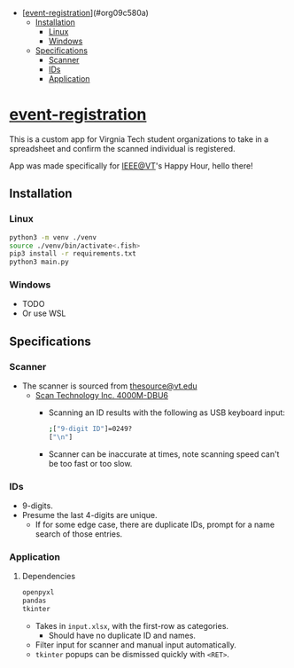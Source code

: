- [[event-registration](https://github.com/haoxiangliew/event-registration)](#org09c580a)
  - [Installation](#org2bf55e7)
    - [Linux](#orga5de071)
    - [Windows](#orgffc2346)
  - [Specifications](#org799ffd3)
    - [Scanner](#orga216c0c)
    - [IDs](#orge8a2585)
    - [Application](#orgac2aa6b)



<a id="org09c580a"></a>

# [event-registration](https://github.com/haoxiangliew/event-registration)

This is a custom app for Virgnia Tech student organizations to take in a spreadsheet and confirm the scanned individual is registered.

App was made specifically for [IEEE@VT](https://ieee.vt.edu)'s Happy Hour, hello there!


<a id="org2bf55e7"></a>

## Installation


<a id="orga5de071"></a>

### Linux

```sh
python3 -m venv ./venv
source ./venv/bin/activate<.fish>
pip3 install -r requirements.txt
python3 main.py
```


<a id="orgffc2346"></a>

### Windows

-   TODO
-   Or use WSL


<a id="org799ffd3"></a>

## Specifications


<a id="orga216c0c"></a>

### Scanner

-   The scanner is sourced from thesource@vt.edu
    -   [Scan Technology Inc. 4000M-DBU6](https://store-scantec.com/Search/ProductView.aspx?partid=222567983)
        -   Scanning an ID results with the following as USB keyboard input:
            
            ```sh
            ;["9-digit ID"]=0249?
            ["\n"]
            ```
        -   Scanner can be inaccurate at times, note scanning speed can't be too fast or too slow.


<a id="orge8a2585"></a>

### IDs

-   9-digits.
-   Presume the last 4-digits are unique.
    -   If for some edge case, there are duplicate IDs, prompt for a name search of those entries.


<a id="orgac2aa6b"></a>

### Application

1.  Dependencies

    ```sh
    openpyxl
    pandas
    tkinter
    ```
    
    -   Takes in `input.xlsx`, with the first-row as categories.
        -   Should have no duplicate ID and names.
    -   Filter input for scanner and manual input automatically.
    -   `tkinter` popups can be dismissed quickly with `<RET>`.
